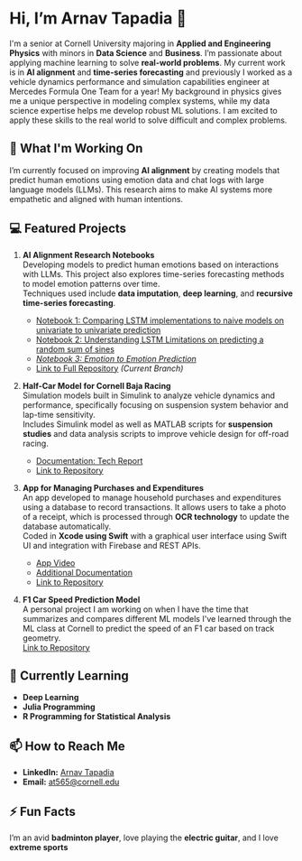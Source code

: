 # Hi, I’m Arnav Tapadia 👋
I'm a senior at Cornell University majoring in **Applied and Engineering Physics** with minors in **Data Science** and **Business**. I’m passionate about applying machine learning to solve **real-world problems**. My current work is in **AI alignment** and **time-series forecasting** and previously I worked as a vehicle dynamics performance and simulation capabilities engineer at Mercedes Formula One Team for a year! My background in physics gives me a unique perspective in modeling complex systems, while my data science expertise helps me develop robust ML solutions. I am excited to apply these skills to the real world to solve difficult and complex problems.

## 🔭 What I'm Working On
I’m currently focused on improving **AI alignment** by creating models that predict human emotions using emotion data and chat logs with large language models (LLMs). This research aims to make AI systems more empathetic and aligned with human intentions.

## 💻 Featured Projects
1. **AI Alignment Research Notebooks**  
   Developing models to predict human emotions based on interactions with LLMs. This project also explores time-series forecasting methods to model emotion patterns over time.  
   Techniques used include **data imputation**, **deep learning**, and **recursive time-series forecasting**.  

   - [Notebook 1: Comparing LSTM implementations to naive models on univariate to univariate prediction](https://github.com/ArnavTapadia/emili_TimeSeriesPredictor/blob/feature/LSTM_naive_test/time_series_predictor/Notebooks/Naive_Model_Comparison.ipynb)
   - [Notebook 2: Understanding LSTM Limitations on predicting a random sum of sines](https://github.com/ArnavTapadia/emili_TimeSeriesPredictor/blob/feature/LSTM_naive_test/time_series_predictor/Notebooks/Random_Sine_Prediction.ipynb)
   - [*Notebook 3: Emotion to Emotion Prediction*](https://github.com/ArnavTapadia/emili_TimeSeriesPredictor/blob/feature/LSTM_naive_test/time_series_predictor/Notebooks/Multivariate_Emotion_Forecasting.ipynb) 
   - [Link to Full Repository](https://github.com/ArnavTapadia/emili_TimeSeriesPredictor/tree/feature/LSTM_naive_test) *(Current Branch)*

3. **Half-Car Model for Cornell Baja Racing**  
   Simulation models built in Simulink to analyze vehicle dynamics and performance, specifically focusing on suspension system behavior and lap-time sensitivity.  
   Includes Simulink model as well as MATLAB scripts for **suspension studies** and data analysis scripts to improve vehicle design for off-road racing.
   - [Documentation: Tech Report](https://github.com/ArnavTapadia/Baja_Performance_Testing/blob/main/Performance_Testing__Modeling__Track_Maintenance_FALL_2023.pdf)
   - [Link to Repository](https://github.com/ArnavTapadia/Baja_Performance_Testing)

5. **App for Managing Purchases and Expenditures**  
   An app developed to manage household purchases and expenditures using a database to record transactions. It allows users to take a photo of a receipt, which is processed through **OCR technology** to update the database automatically.  
   Coded in **Xcode using Swift** with a graphical user interface using Swift UI and integration with Firebase and REST APIs.
   - [App Video](https://github.com/ArnavTapadia/Expense-Tracker-App/blob/main/Documentation/Criterion_D.mp4)
   - [Additional Documentation](https://github.com/ArnavTapadia/Expense-Tracker-App/tree/main/Documentation)
   - [Link to Repository](https://github.com/ArnavTapadia/Expense-Tracker-App)

6. **F1 Car Speed Prediction Model**  
   A personal project I am working on when I have the time that summarizes and compares different ML models I've learned through the ML class at Cornell to predict the speed of an F1 car based on track geometry.   
   [Link to Repository](https://github.com/ArnavTapadia/F1LapPredictor)

## 🌱 Currently Learning
- **Deep Learning**  
- **Julia Programming**  
- **R Programming for Statistical Analysis**

## 📫 How to Reach Me
- **LinkedIn:** [Arnav Tapadia](https://www.linkedin.com/in/arnav-tapadia-a14077142/)
- **Email:** [at565@cornell.edu](mailto:at565@cornell.edu)

## ⚡ Fun Facts
I’m an avid **badminton player**, love playing the **electric guitar**, and I love **extreme sports**
